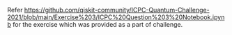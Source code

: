 Refer https://github.com/qiskit-community/ICPC-Quantum-Challenge-2021/blob/main/Exercise%203/ICPC%20Question%203%20Notebook.ipynb for the exercise which was provided as a part of challenge.
